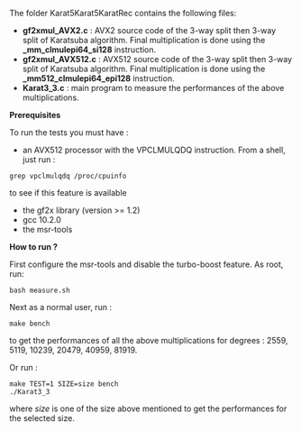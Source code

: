 The folder Karat5Karat5KaratRec contains the following files:

* **gf2xmul_AVX2.c** : AVX2 source code of the 3-way split  then 3-way split of Karatsuba algorithm. Final multiplication is done using 
the **_mm_clmulepi64_si128**  instruction.
* **gf2xmul_AVX512.c** : AVX512 source code of the 3-way split then 3-way split of Karatsuba algorithm. Final multiplication is done using the **_mm512_clmulepi64_epi128** instruction.
* **Karat3_3.c** : main program to measure the performances of the above multiplications.

**Prerequisites**

To run the tests you must have :
* an AVX512 processor with the VPCLMULQDQ instruction. From a shell, just run :
```console
grep vpclmulqdq /proc/cpuinfo
``` 
to see if this feature is available
* the gf2x library (version >= 1.2) 
* gcc 10.2.0
* the msr-tools

**How to run ?**

First configure the msr-tools and disable the turbo-boost feature. As root, run:
```console
bash measure.sh
```

Next as a normal user, run :

```console
make bench
```

to get the performances of all the above multiplications for degrees : 2559, 5119, 10239, 20479, 40959, 81919.

Or run :

```console
make TEST=1 SIZE=size bench
./Karat3_3
```
where *size* is one of the size above mentioned to get the performances for the selected size.
 
